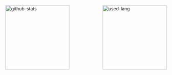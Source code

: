 <a href="https://github-readme-stats.vercel.app/api?username=nka21&theme=github_dark_dimmed&show_icons=true&count_private=true" target="_blank">
    <img height=200 align="left" src="https://github-readme-stats.vercel.app/api?username=nka21&theme=github_dark_dimmed&show_icons=true&count_private=true" alt="github-stats"/>
</a>
<a href="https://github-readme-stats.vercel.app/api/top-langs/?username=nka21&layout=compact&theme=github_dark_dimmed" target="_blank">
    <img height=200 align="right" src="https://github-readme-stats.vercel.app/api/top-langs/?username=nka21&layout=compact&theme=github_dark_dimmed" alt="used-lang"/>
</a>
